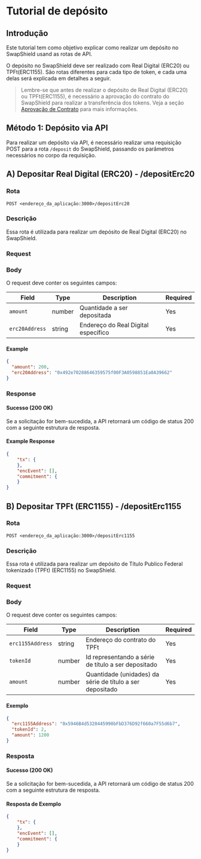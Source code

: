 # Tutorial de depósito

## Introdução

Este tutorial tem como objetivo explicar como realizar um depósito no SwapShield usand as rotas de API. 

O depósito no SwapShield deve ser realizado com Real Digital (ERC20) ou TPFt(ERC1155). São rotas diferentes para cada tipo de token, e cada uma delas será explicada em detalhes a seguir.

> Lembre-se que antes de realizar o depósito de Real Digital (ERC20) ou TPFt(ERC1155), é necessário a aprovação do contrato do SwapShield para realizar a transferência dos tokens. Veja a seção [Aprovação de Contrato](../README.md#2---permissões-dos-contratos) para mais informações.

## Método 1: Depósito via API

Para realizar um depósito via API, é necessário realizar uma requisição POST para a rota `/deposit` do SwapShield, passando os parâmetros necessários no corpo da requisição.

## A) Depositar Real Digital (ERC20) - /depositErc20

### Rota
`POST <endereço_da_aplicação:3000>/depositErc20`

### Descrição
Essa rota é utilizada para realizar um depósito de Real Digital (ERC20) no SwapShield.

### Request

### Body
O request deve conter os seguintes campos:

| Field     | Type   | Description                       | Required |
|-----------|--------|-----------------------------------|----------|
| `amount`    | number | Quantidade a ser depositada             | Yes      |
| `erc20Address`   | string | Endereço do Real Digital específico    | Yes      |

#### Example
```json
{
  "amount": 200,
  "erc20Address": "0x492e70288646359575f00F3A0598851Ea0A39662"
}
```

### Response

#### Sucesso (200 OK)
Se a solicitação for bem-sucedida, a API retornará um código de status 200 com a seguinte estrutura de resposta.

#### Example Response
```json
{
    "tx": {
    },
    "encEvent": [],
    "commitment": {
    }
}
```

## B) Depositar TPFt (ERC1155) - /depositErc1155

### Rota
`POST <endereço_da_aplicação:3000>/depositErc1155`

### Descrição
Essa rota é utilizada para realizar um depósito de Título Publico Federal tokenizado (TPFt) (ERC1155) no SwapShield.

### Request

### Body
O request deve conter os seguintes campos:

| Field     | Type   | Description                       | Required |
|-----------|--------|-----------------------------------|----------|
| `erc1155Address`    | string | Endereço do contrato do TPFt          | Yes      |
| `tokenId`   | number | Id representando a série de título a ser depositado   | Yes      |
| `amount`   | number | Quantidade (unidades) da série de título a ser depositado   | Yes      |

#### Exemplo
```json
{
  "erc1155Address": "0x5946B4d5320445990bFbD376D92f660a7F55d6b7",
  "tokenId": 2,
  "amount": 1200
}
```

### Resposta

#### Sucesso (200 OK)
Se a solicitação for bem-sucedida, a API retornará um código de status 200 com a seguinte estrutura de resposta.

#### Resposta de Exemplo


```json
{
    "tx": {
    },
    "encEvent": [],
    "commitment": {
    }
}
```